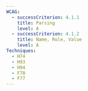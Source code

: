 ```yaml
---
WCAG:
  - successCriterion: 4.1.1
    title: Parsing
    level: A
  - successCriterion: 4.1.2
    title: Name, Role, Value
    level: A
Techniques:
  - H74
  - H93
  - H94
  - F70
  - F77
---
```

